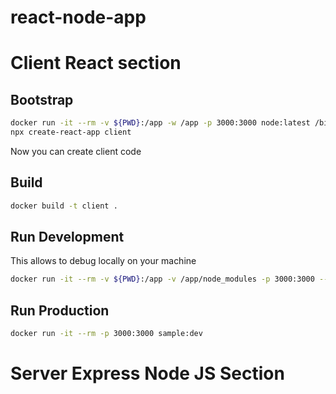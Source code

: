 # react-node-app

# Client React section

## Bootstrap

```bash
docker run -it --rm -v ${PWD}:/app -w /app -p 3000:3000 node:latest /bin/bash
npx create-react-app client
```

Now you can create client code

## Build 
```bash
docker build -t client .
```

## Run Development 

This allows to debug locally on your machine

```bash
docker run -it --rm -v ${PWD}:/app -v /app/node_modules -p 3000:3000 --name client client
```

## Run Production
```bash
docker run -it --rm -p 3000:3000 sample:dev
```

# Server Express Node JS Section
